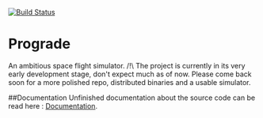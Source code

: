 [![Build Status](https://travis-ci.org/Dexter9313/Prograde.svg?branch=master)](https://travis-ci.org/Dexter9313/Prograde)
# Prograde
An ambitious space flight simulator.
/!\ The project is currently in its very early development stage, don't expect much as of now. Please come back soon for a more polished repo, distributed binaries and a usable simulator.

##Documentation
Unfinished documentation about the source code can be read here : [Documentation](https://dexter9313.github.io/Prograde/).
